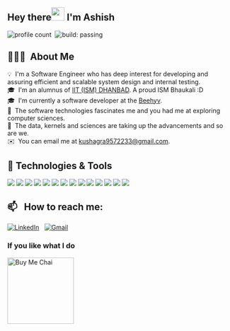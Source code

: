 ## Hey there<img src="https://raw.githubusercontent.com/MartinHeinz/MartinHeinz/master/wave.gif" width="30px"> I'm Ashish
![profile count](https://komarev.com/ghpvc/?username=AshishRanjan2910&color=red)&nbsp;
![build: passing](https://img.shields.io/badge/build-passing-success)


## 👨🏻‍💻 &nbsp;About Me

💡 &nbsp;I'm a Software Engineer who has deep interest for developing and assuring efficient and scalable system design and internal testing.\
🎓 &nbsp;I'm an alumnus of [IIT (ISM) DHANBAD](https://www.iitism.ac.in/iitismnew/). A proud ISM Bhaukali :D \
🎓 &nbsp;I'm currently a software developer at the [Beehyv](https://www.beehyv.com/). \
🌱 &nbsp;The software technologies fascinates me and you had me at exploring computer sciences.\
🌱 &nbsp;The data, kernels and sciences are taking up the advancements and so are we.\
✉️ &nbsp;You can email me at kushagra9572233@gmail.com.

## 🔧 Technologies & Tools
![](https://img.shields.io/badge/Code-Java-informational?style=flat&logo=java&logoColor=white&color=2bbc8a)
![](https://img.shields.io/badge/Code-Python-informational?style=flat&logo=python&logoColor=white&color=2bbc8a)
![](https://img.shields.io/badge/Code-C++-informational?style=flat&logo=c%2B%2B&logoColor=white&color=2bbc8a)
![](https://img.shields.io/badge/Code-JavaScript-informational?style=flat&logo=javascript&logoColor=white&color=2bbc8a)
![](https://img.shields.io/badge/Code-React-informational?style=flat&logo=react&logoColor=white&color=2bbc8a)
![](https://img.shields.io/badge/Code-SpringBoot-informational?style=flat&logo=springboot&logoColor=white&color=2bbc8a)
![](https://img.shields.io/badge/Tools-S3-informational?style=flat&logo=s3&logoColor=white&color=2bbc8a)
![](https://img.shields.io/badge/Tools-MySQL-informational?style=flat&logo=mysql&logoColor=white&color=2bbc8a)
![](https://img.shields.io/badge/Tools-GCP-informational?style=flat&logo=gcp&logoColor=white&color=2bbc8a)
![](https://img.shields.io/badge/Tools-Jenkins-informational?style=flat&logo=jenkins&logoColor=white&color=2bbc8a)
![](https://img.shields.io/badge/Cloud-AWS-informational?style=flat&logo=amazonaws&logoColor=white&color=2bbc8a)
![](https://img.shields.io/badge/Editor-Eclipse-informational?style=flat&logo=eclipseide&logoColor=white&color=2bbc8a)
![](https://img.shields.io/badge/Editor-VSCode-informational?style=flat&logo=visualstudiocode&logoColor=white&color=2bbc8a)
![](https://img.shields.io/badge/Editor-PyCharm-informational?style=flat&logo=pycharm&logoColor=white&color=2bbc8a)
[](https://img.shields.io/badge/Editor-IntelliJ-informational?style=flat&logo=intellij&logoColor=white&color=2bbc8a)

## 📫 &nbsp; How to reach me:

<a href="https://www.linkedin.com/in/ashish-ranjan-418584136/"><img alt="LinkedIn" src="https://img.shields.io/badge/linkedin%20-%230077B5.svg?&style=flat&logo=linkedin&logoColor=white"/></a> &nbsp;
<a href="mailto:kushagra9572233@gmail.com"><img alt="Gmail" src="https://img.shields.io/badge/Gmail-D14836?style=flat&logo=gmail&logoColor=white" /></a> &nbsp;

### If you like what I do
<a href="https://www.buymeacoffee.com/kanmaytacker" target="_blank"><img src="https://cdn.buymeacoffee.com/buttons/v2/default-red.png" alt="Buy Me Chai" width="150" ></a>
